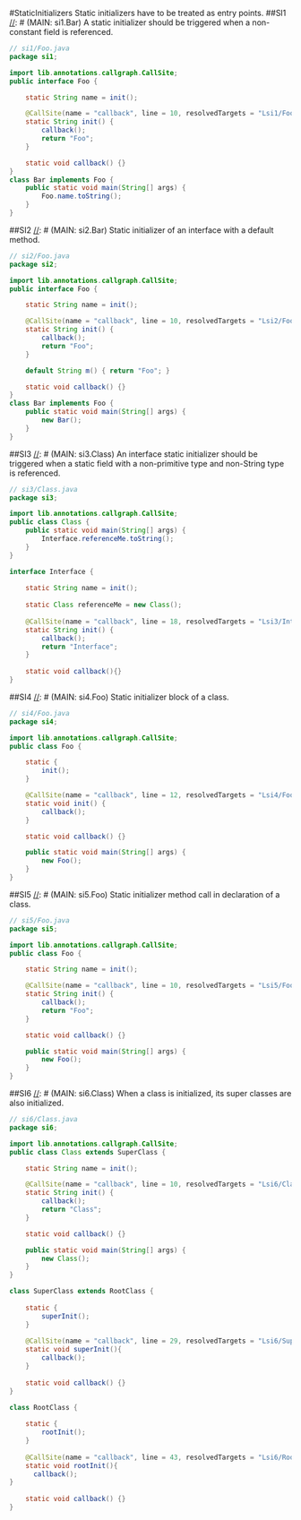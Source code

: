 #StaticInitializers
Static initializers have to be treated as entry points.
##SI1
[//]: # (MAIN: si1.Bar)
A static initializer should be triggered when a non-constant field is referenced.

```java
// si1/Foo.java
package si1;

import lib.annotations.callgraph.CallSite;
public interface Foo {

	static String name = init();

    @CallSite(name = "callback", line = 10, resolvedTargets = "Lsi1/Foo;")
	static String init() {
		callback();
		return "Foo";
	}

	static void callback() {}
}
class Bar implements Foo {
	public static void main(String[] args) {
		Foo.name.toString();
	}
}
```
[//]: # (END)

##SI2
[//]: # (MAIN: si2.Bar)
Static initializer of an interface with a default method.

```java
// si2/Foo.java
package si2;

import lib.annotations.callgraph.CallSite;
public interface Foo {

	static String name = init();

    @CallSite(name = "callback", line = 10, resolvedTargets = "Lsi2/Foo;")
	static String init() {
		callback();
		return "Foo";
	}

	default String m() { return "Foo"; }

	static void callback() {}
}
class Bar implements Foo {
	public static void main(String[] args) {
		new Bar();
	}
}
```
[//]: # (END)

##SI3
[//]: # (MAIN: si3.Class)
An interface static initializer should be triggered when a static field with a non-primitive type
and non-String type is referenced.

```java
// si3/Class.java
package si3;

import lib.annotations.callgraph.CallSite;
public class Class {
	public static void main(String[] args) {
		Interface.referenceMe.toString();
	}
}

interface Interface {
    
    static String name = init();
    
    static Class referenceMe = new Class();
    
    @CallSite(name = "callback", line = 18, resolvedTargets = "Lsi3/Interface;")
    static String init() {
        callback();
        return "Interface";
    }
    
    static void callback(){}    
}
```
[//]: # (END)

##SI4
[//]: # (MAIN: si4.Foo)
Static initializer block of a class.

```java
// si4/Foo.java
package si4;

import lib.annotations.callgraph.CallSite;
public class Foo {

	static {
		init();
	}

    @CallSite(name = "callback", line = 12, resolvedTargets = "Lsi4/Foo;")
	static void init() {
		callback();
	}

	static void callback() {}

	public static void main(String[] args) {
		new Foo();
	}
}
```
[//]: # (END)

##SI5
[//]: # (MAIN: si5.Foo)
Static initializer method call in declaration of a class.

```java
// si5/Foo.java
package si5;

import lib.annotations.callgraph.CallSite;
public class Foo {

	static String name = init();

    @CallSite(name = "callback", line = 10, resolvedTargets = "Lsi5/Foo;")
	static String init() {
		callback();
		return "Foo";
	}

	static void callback() {}

	public static void main(String[] args) {
		new Foo();
	}
}
```
[//]: # (END)

##SI6
[//]: # (MAIN: si6.Class)
When a class is initialized, its super classes are also initialized.

```java
// si6/Class.java
package si6;

import lib.annotations.callgraph.CallSite;
public class Class extends SuperClass {

	static String name = init();

    @CallSite(name = "callback", line = 10, resolvedTargets = "Lsi6/Class;")
	static String init() {
		callback();
		return "Class";
	}

	static void callback() {}

	public static void main(String[] args) {
		new Class();
	}
}

class SuperClass extends RootClass {
    
    static {
        superInit();
    }
    
    @CallSite(name = "callback", line = 29, resolvedTargets = "Lsi6/SuperClass;")
    static void superInit(){
        callback();
    }
    
    static void callback() {}
}

class RootClass {
    
    static { 
        rootInit();
    }
    
    @CallSite(name = "callback", line = 43, resolvedTargets = "Lsi6/RootClass;")
    static void rootInit(){
      callback();
}  
    
    static void callback() {}
}
```
[//]: # (END)